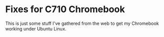 Fixes for C710 Chromebook
=========================

This is just some stuff I've gathered from the web to get my Chromebook working under Ubuntu Linux.
